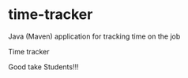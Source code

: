 # time-tracker
Java (Maven) application for tracking time on the job

Time tracker

Good take Students!!!
